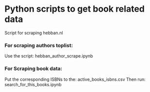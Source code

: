 # Python scripts to get book related data

Script for scraping hebban.nl

### For scraping authors toplist:

Use the script: hebban_author_scrape.ipynb

### For Scraping book data:

Put the corresponding ISBNs to the: active_books_isbns.csv
Then run: search_for_this_books.ipynb
